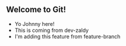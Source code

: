 ## Welcome to Git!
- Yo Johnny here!
- This is coming from dev-zaldy
- I'm adding this feature from feature-branch
